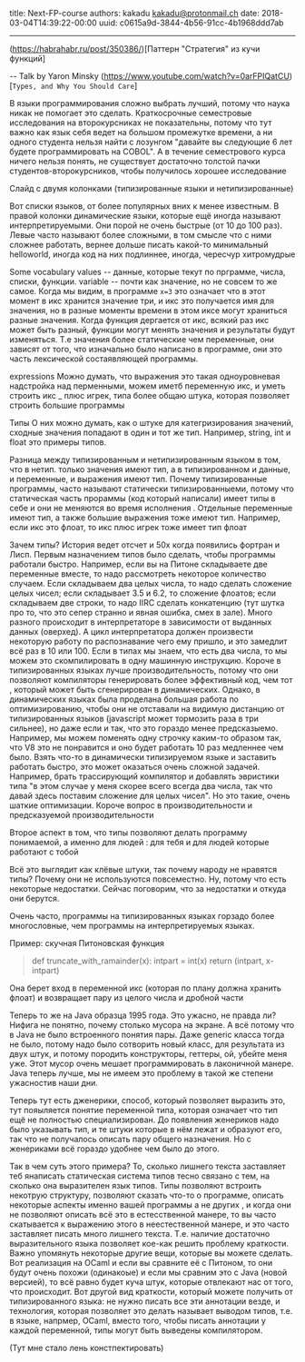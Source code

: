title: Next-FP-course
authors: kakadu <kakadu@protonmail.ch>
date: 2018-03-04T14:39:22-00:00
uuid: c0615a9d-3844-4b56-91cc-4b1968ddd7ab

---

(https://habrahabr.ru/post/350386/)[Паттерн "Стратегия" из кучи функций]

-- 
Talk by Yaron Minsky 
(https://www.youtube.com/watch?v=0arFPIQatCU)[`Types, and Why You Should Care`]

В языки программирования сложно выбрать лучший, потому что наука никак не помогает
это сделать. Краткосрочные семестровые исследования на второкурсниках не показательны,
потому что тут важно как язык себя ведет на большом промежутке времени, а ни одного 
студента 
нельзя найти с лозунгом "давайте вы следующие 6 лет будете программировать на COBOL".
А в течение семестрового курса ничего нельзя понять, не существует достаточно толстой 
пачки студентов-второкурсников, чтобы получилось хорошее исследование

Слайд с двумя колонками (типизированные языки и нетипизированные)

Вот списки языков, от более популярных вних к менее известным. В правой колонки 
динамические языки, которые ещё иногда называют интерпретируемыми. Они порой не очень 
быстрые (от 10 до 100 раз). Левые часто называют более сложными, в том смысле что
с ними сложнее работать, вернее дольше писать какой-то минимальный helloworld, иногда 
код на них подлиннее, иногда, чересчур хитромудрые

Some vocabulary
values -- данные, которые текут по прграмме, числа, списки, функции.
variable -- почти как значение, но не совсем то же самое. Когда мы видим, в программе
`x=3` это означает что в этот момент в икс хранится значение три, и икс это получается
имя для значения, но в разные моменты времени в этом иксе могут храниться разные 
значения. Когда функция дергается от икс, всякий раз икс может быть разный, функции
могут менять значения и результаты будут изменяться. Т.е значения более статические
чем переменные, они зависят от того, что изначально было написано в программе, они
это часть лексической состаявляющей программы.

expressions
Можно думать, что выражения это такая одноуровневая надстройка над перменными, можем 
иметб переменную икс, и уметь строить икс _  плюс игрек, типа более общаю штука, которая
позволяет строить большие программы

Типы
О них можно думать, как о штуке для категризирования значений, сходные значения 
попадают в один и тот же тип. Например, string, int и float это примеры типов.

Разница между типизированным и нетипизированным языком в том, что в нетип. только 
значения имеют тип, а в типизированном и данные, и переменные, и выражения имеют тип.
Почему типизированные программы, часто называют статически типизированныеми, потому
что статическая часть прораммы (код который написали) имеет типы в себе и они не меняются
во время исполнения . Отдельные переменные имеют тип, а также большие выражения тоже имеют 
тип. Например, если икс это флоат, то икс плюс игрек тоже имеет тип флоат

Зачем типы?
История ведет отсчет и 50х когда появились фортран и Лисп. Первым назначением типов было
сделать, чтобы программы работали быстро. Например, если вы на Питоне складываете две
переменные вместе, то надо рассмотреть некоторое количество случаем. Если складываем два 
целых числа, то надо сделать сложение целых чисел; если складывает 3.5 и 6.2, то сложение 
флоатов;
если складываем две строки, то надо IIRC сделать конкатенцию (тут шутка про то, что это
сепер странно и явная ошибка, смех в зале). Много разного происходит в интерпретаторе в 
зависимости от выданных данных (оверхед). А цикл интерпретатора должен произвести 
некоторую работу по распознавание чего ему пришло, и это замедлит всё раз в 10 или 100. 
Если в типах мы знаем, что есть два числа, то мы можем это скомпилировать в одну машинную 
инструкцию. Короче в типизированных языках лучше производительность, потому что они 
позволяют компиляторы генерировать более эффективный код, чем тот , который может быть
сгенерирован в динамических. Однако, в динамических языках была проделана большая работа
по оптимизированию, чтобы они не отставали на видимую дистанцию от типизированных языков
(javascript может тормозить раза в три сильнее), но даже если и так, что это гораздо
менее предсказыемо. Например, мы можем поменять одну строчку каким-то образом так, что 
V8 это не понравится и оно будет работать 10 раз медленнее чем было. Взять что-то в 
динамически типизируемом языке и заставить работать быстро, это может оказаться 
очень сложной задачей. Например, брать трассирующий компилятор и добавлять эвристики
типа "в этом случае у меня скорее всего всегда два числа, так что давай здесь поставим 
сложение для целых чисел". Но это такие, очень шаткие оптимизации.
Короче вопрос в производительности и предсказуемой производительности

Второе аспект в том, что типы позволяют делать программу понимаемой, а именно для людей
: для тебя и для людей которые работают с тобой 

Всё это выглядит как клёвые штуки, так почему народу не нравятся типы? Почему они не 
используются повсеместно. Ну, потому что есть некоторые недостатки. Сейчас поговорим,
что за недостатки и откуда они берутся.

Очень часто, программы на типизированных языках горзадо более многословные, чем программы 
на интерпретируемых языках. 

Пример: скучная Питоновская функция
> def truncate\_with\_ramainder(x):
>    intpart = int(x)
>    return (intpart, x-intpart)

Она берет вход в переменной икс (которая по плану должна хранить флоат) и возвращает 
пару из целого числа и дробной части

Теперь то же на Java образца 1995 года.
Это ужасно, не правда ли? Нифига не понятно, почему столько мусора на экране. А всё 
потому что в Java не было встроенного понятия пары. Даже generic класса тогда не было,
потому надо было сотворить новый класс, для результата из двух штук, и потому породить
конструкторы, геттеры, ой, убейте меня уже. Этот мусор очень мешает программировать в
лаконичной манере. Java теперь лучше, мы не имеем это проблему в такой же степени 
ужасностив наши дни.

Теперь тут есть дженерики, способ, который позволяет выразить это, тут пояыляется 
понятие переменной типа, которая означает что тип ещё не полностью специализирован.
До появления женериков надо было указывать тип, и те штуки которые в нём лежат 
и образуют его, так что не получалось описать пару общего назначения.
Но с женериками всё гораздо удобнее чем было до этого.

Так в чем суть этого примера? То, сколько лишнего текста заставляет теб янаписать 
статическая система типов тесно связано с тем, на сколько она выразителен язык
типов.  Типы позволяют встроить некотрую структуру, позволяют сказать что-то 
о программе, описать некоторые аспекты именно вашей программы а не других
, и когда они не позволяют описать всё это в естесственной манере, то вы часто
скатывается к выражению этого в неестественной манере, и это часто заставляет 
писать много лишнего текста. Т.е. наличие достаточно выразительного языка 
позволяет кое-как решить проблему краткости. Важно упомянуть некоторые другие 
вещи, которые вы можете сделать. Вот реализация на OCaml и если вы сравните
её с Питоном, то они будут очень похожи (одинакоые) и если мы сравним это с Java
(новой версией), то всё равно будет куча штук, которые отвлекают нас от того, что
происходит. Вот другой вид краткости, который можете получить от типизированного 
языка: не нужно писать все эти аннотации везде, и технология, которая позволяет
это делать называет выводом типов, т.е. в языке, напрмер, OCaml, вместо того, 
чтобы писать аннотации у каждой переменной, типы могут быть выведены компилятором.

(Тут мне стало лень констпектировать)
